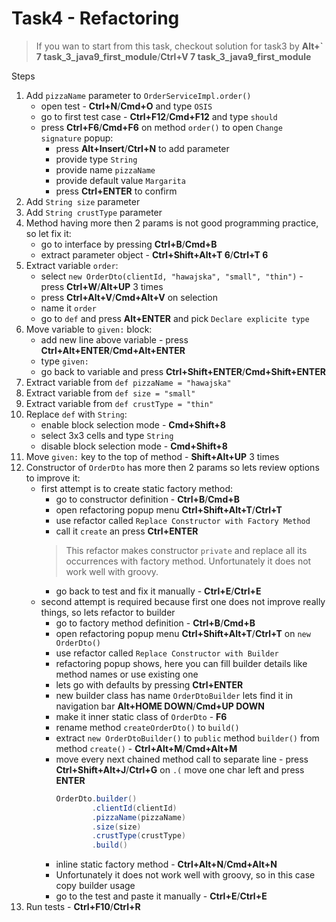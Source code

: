 # Task4 - Refactoring

> If you wan to start from this task, checkout solution for task3 by **Alt+` 7 task_3_java9_first_module**/**Ctrl+V 7 task_3_java9_first_module**

Steps
1. Add `pizzaName` parameter to `OrderServiceImpl.order()`
    * open test - **Ctrl+N**/**Cmd+O** and type `OSIS`
    * go to first test case - **Ctrl+F12**/**Cmd+F12** and type `should`
    * press **Ctrl+F6**/**Cmd+F6** on method `order()` to open `Change signature` popup:
      * press **Alt+Insert**/**Ctrl+N** to add parameter
      * provide type `String`
      * provide name `pizzaName`
      * provide default value `Margarita`
      * press **Ctrl+ENTER** to confirm
1. Add `String size` parameter
1. Add `String crustType` parameter
1. Method having more then 2 params is not good programming practice, so let fix it:
   * go to interface by pressing **Ctrl+B**/**Cmd+B**
   * extract parameter object - **Ctrl+Shift+Alt+T 6**/**Ctrl+T 6**
1. Extract variable `order`:
   * select `new OrderDto(clientId, "hawajska", "small", "thin")` - press **Ctrl+W**/**Alt+UP** 3 times
   * press **Ctrl+Alt+V**/**Cmd+Alt+V** on selection
   * name it `order`
   * go to `def` and press **Alt+ENTER** and pick `Declare explicite type`
1. Move variable to `given:` block:
   * add new line above variable - press **Ctrl+Alt+ENTER**/**Cmd+Alt+ENTER**
   * type `given:`
   * go back to variable and press **Ctrl+Shift+ENTER**/**Cmd+Shift+ENTER** 
1. Extract variable from `def pizzaName = "hawajska"`
1. Extract variable from `def size = "small"`
1. Extract variable from `def crustType = "thin"`
1. Replace `def` with `String`:
   * enable block selection mode - **Cmd+Shift+8**
   * select 3x3 cells and type `String`
   * disable block selection mode - **Cmd+Shift+8**
1. Move `given:` key to the top of method - **Shift+Alt+UP** 3 times   
1. Constructor of `OrderDto` has more then 2 params so lets review options to improve it:
   * first attempt is to create static factory method:
      * go to constructor definition - **Ctrl+B**/**Cmd+B**
      * open refactoring popup menu **Ctrl+Shift+Alt+T**/**Ctrl+T**
      * use refactor called `Replace Constructor with Factory Method` 
      * call it `create` an press **Ctrl+ENTER**
      > This refactor makes constructor `private` and replace all its occurrences with factory method.
      Unfortunately it does not work well with groovy.
      * go back to test and fix it manually - **Ctrl+E**/**Ctrl+E**
   * second attempt is required because first one does not improve really things, so lets refactor to builder
      * go to factory method definition - **Ctrl+B**/**Cmd+B**
      * open refactoring popup menu **Ctrl+Shift+Alt+T**/**Ctrl+T** on `new OrderDto()`
      * use refactor called `Replace Constructor with Builder`
      * refactoring popup shows, here you can fill builder details like method names or use existing one
      * lets go with defaults by pressing **Ctrl+ENTER**
      * new builder class has name `OrderDtoBuilder` lets find it in  navigation bar **Alt+HOME DOWN**/**Cmd+UP DOWN**
      * make it inner static class of `OrderDto` - **F6**
      * rename method `createOrderDto()` to `build()`
      * extract `new OrderDtoBuilder()` to `public` method `builder()` from method `create()` - **Ctrl+Alt+M**/**Cmd+Alt+M**
      * move every next chained method call to separate line - press **Ctrl+Shift+Alt+J**/**Ctrl+G** on `.(` move one char left and press **ENTER**
         ```java
         OrderDto.builder()
                 .clientId(clientId)
                 .pizzaName(pizzaName)
                 .size(size)
                 .crustType(crustType)
                 .build()
        ```                             
      * inline static factory method - **Ctrl+Alt+N**/**Cmd+Alt+N**
      * Unfortunately it does not work well with groovy, so in this case copy builder usage
      * go to the test and paste it manually - **Ctrl+E**/**Ctrl+E**
1. Run tests - **Ctrl+F10**/**Ctrl+R**  
